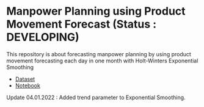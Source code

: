# Manpower Planning using Product Movement Forecast (Status : DEVELOPING)

This repository is about forecasting manpower planning by using product movement forecasting each day in one month with Holt-Winters Exponential Smoothing
- [Dataset](https://github.com/dhykac/manpower_planning/blob/main/PRODUCTIVITY%20DESEMBER%202021.XLSX)
- [Notebook](https://github.com/dhykac/manpower_planning/blob/main/Manpower_Planning.ipynb)

Update 04.01.2022 : Added trend parameter to Exponential Smoothing.
